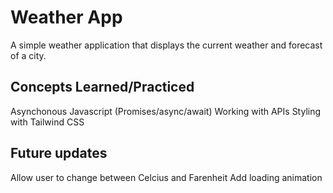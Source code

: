 # Weather App

A simple weather application that displays the current weather and forecast of a city.

## Concepts Learned/Practiced
Asynchonous Javascript (Promises/async/await)
Working with APIs
Styling with Tailwind CSS

## Future updates
Allow user to change between Celcius and Farenheit
Add loading animation